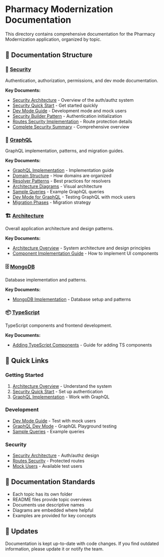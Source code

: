 # Pharmacy Modernization Documentation

This directory contains comprehensive documentation for the Pharmacy Modernization application, organized by topic.

## 📂 Documentation Structure

### 🔐 [Security](./security/)
Authentication, authorization, permissions, and dev mode documentation.

**Key Documents:**
- [Security Architecture](./security/SECURITY_ARCHITECTURE.md) - Overview of the auth/authz system
- [Security Quick Start](./security/SECURITY_QUICK_START.md) - Get started quickly
- [Dev Mode Guide](./security/SECURITY_DEV_MODE.md) - Development mode and mock users
- [Security Builder Pattern](./security/SECURITY_BUILDER.md) - Authentication initialization
- [Routes Security Implementation](./security/ROUTES_SECURITY_IMPLEMENTATION.md) - Route protection details
- [Complete Security Summary](./security/COMPLETE_SECURITY_SUMMARY.md) - Comprehensive overview

### 🔌 [GraphQL](./graphql/)
GraphQL implementation, patterns, and migration guides.

**Key Documents:**
- [GraphQL Implementation](./graphql/GRAPHQL_IMPLEMENTATION.md) - Implementation guide
- [Domain Structure](./graphql/GRAPHQL_DOMAIN_STRUCTURE.md) - How domains are organized
- [Resolver Patterns](./graphql/GRAPHQL_RESOLVER_PATTERNS.md) - Best practices for resolvers
- [Architecture Diagrams](./graphql/GRAPHQL_ARCHITECTURE_DIAGRAMS.md) - Visual architecture
- [Sample Queries](./graphql/GRAPHQL_SAMPLE_QUERIES.md) - Example GraphQL queries
- [Dev Mode for GraphQL](./graphql/GRAPHQL_DEV_MODE.md) - Testing GraphQL with mock users
- [Migration Phases](./graphql/GRAPHQL_MIGRATION_PHASES.md) - Migration strategy

### 🏗️ [Architecture](./architecture/)
Overall application architecture and design patterns.

**Key Documents:**
- [Architecture Overview](./architecture/ARCHITECTURE.md) - System architecture and design principles
- [Component Implementation Guide](./architecture/COMPONENT_IMPLEMENTATION_GUIDE.md) - How to implement UI components

### 🗄️ [MongoDB](./mongodb/)
Database implementation and patterns.

**Key Documents:**
- [MongoDB Implementation](./mongodb/MONGODB_IMPLEMENTATION.md) - Database setup and patterns

### 📦 [TypeScript](./typescript/)
TypeScript components and frontend development.

**Key Documents:**
- [Adding TypeScript Components](./typescript/ADDING_TYPESCRIPT_COMPONENTS.md) - Guide for adding TS components

## 🚀 Quick Links

### Getting Started
1. [Architecture Overview](./architecture/ARCHITECTURE.md) - Understand the system
2. [Security Quick Start](./security/SECURITY_QUICK_START.md) - Set up authentication
3. [GraphQL Implementation](./graphql/GRAPHQL_IMPLEMENTATION.md) - Work with GraphQL

### Development
- [Dev Mode Guide](./security/SECURITY_DEV_MODE.md) - Test with mock users
- [GraphQL Dev Mode](./graphql/GRAPHQL_DEV_MODE.md) - GraphQL Playground testing
- [Sample Queries](./graphql/GRAPHQL_SAMPLE_QUERIES.md) - Example queries

### Security
- [Security Architecture](./security/SECURITY_ARCHITECTURE.md) - Auth/authz design
- [Routes Security](./security/ROUTES_SECURITY_IMPLEMENTATION.md) - Protected routes
- [Mock Users](./security/SECURITY_MOCK_USERS.md) - Available test users

## 📝 Documentation Standards

- Each topic has its own folder
- README files provide topic overviews
- Documents use descriptive names
- Diagrams are embedded where helpful
- Examples are provided for key concepts

## 🔄 Updates

Documentation is kept up-to-date with code changes. If you find outdated information, please update it or notify the team.

